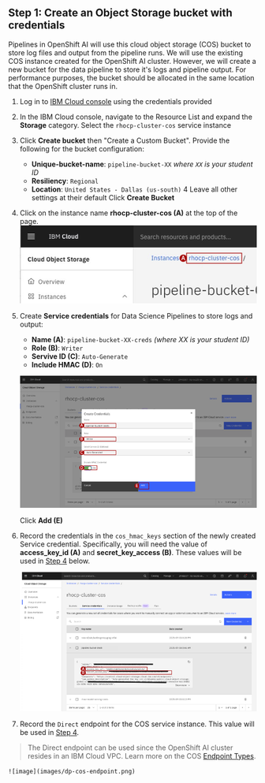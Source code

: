## Step 1: Create an Object Storage bucket with credentials

Pipelines in OpenShift AI will use this cloud object storage (COS) bucket to store log files and output from the pipeline runs. We will use the existing COS instance created for the OpenShift AI cluster. However, we will create a new bucket for the data pipeline to store it's logs and pipeline output. For performance purposes, the bucket should be allocated in the same location that the OpenShift cluster runs in.

1. Log in to [IBM Cloud console](ibm.biz/1829-invite) using the credentials provided

2. In the IBM Cloud console, navigate to the Resource List and expand the **Storage** category. Select the `rhocp-cluster-cos` service instance

3. Click **Create bucket** then "Create a Custom Bucket". Provide the following for the bucket configuration:
    +  **Unique-bucket-name**: `pipeline-bucket-XX` *where `XX` is your student ID*
    +  **Resiliency**: `Regional`
    +  **Location**: `United States - Dallas (us-south)`
4 Leave all other settings at their default
Click **Create Bucket**

5. Click on the instance name **rhocp-cluster-cos (A)** at the top of the page.
    ![image](images/dp-cos-instance.png)

6. Create **Service credentials** for Data Science Pipelines to store logs and output:
    +  **Name (A)**: `pipeline-bucket-XX-creds` *(where XX is your student ID)*
    +  **Role (B)**: `Writer`
    +  **Servive ID (C)**: `Auto-Generate`
    +  **Include HMAC (D)**: `On`

    ![image](images/dp-cos-creds.png)

    Click **Add (E)**

7. Record the credentials in the `cos_hmac_keys` section of the newly created Service credential. Specifically, you will need the value of **access_key_id (A)** and **secret_key_access (B)**. These values will be used in [Step 4](#step-4-create-a-pipeline-server) below.

    ![image](images/dp-cos-creds-values.png)

8. Record the `Direct` endpoint for the COS service instance. This value will be used in [Step 4](#step-4-create-a-pipeline-server).
> The Direct endpoint can be used since the OpenShift AI cluster resides in an IBM Cloud VPC. Learn more on the COS [Endpoint Types](https://cloud.ibm.com/docs/cloud-object-storage?topic=cloud-object-storage-endpoints#advanced-endpoint-types).

    ![image](images/dp-cos-endpoint.png)

